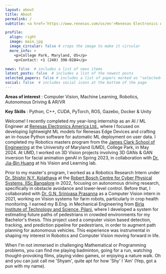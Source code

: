```yaml
---
layout: about
title: About
permalink: /
subtitle: <a href='https://www.renesas.com/us/en'>Renesas Electronics America Ltd.</a> | <a href='https://umd.edu/'>University of Maryland</a> | <a href='https://www.bits-pilani.ac.in/'>BITS Pilani</a> 

profile:
  align: right
  image: main.jpg
  image_circular: false # crops the image to make it circular
  more_info: >
    <p>College Park, Maryland, US</p>
    <p>Contact: +1 (240) 398-0284</p>

news: false  # includes a list of news items
latest_posts: false  # includes a list of the newest posts
selected_papers: false # includes a list of papers marked as "selected={true}"
social: false  # includes social icons at the bottom of the page
---
```


**Areas of interest** : Computer Vision, Machine Learning, Robotics, Autonomous Driving & AR/VR

**Key Skills** : Python, C++, CUDA, PyTorch, ROS, Gazebo, Docker & Unity

Welcome! I recently completed my year-long internship as an AI / ML Engineer at [Renesas Electronics America Ltd.](https://www.renesas.com/us/en), where I focused on developing lightweight ML models for Renesas Edge Devices and crafting an in-house Python software for automatic ML deployment on user data. I completed my Robotics masters program from the [James Clark School of Engineering](https://eng.umd.edu/) at the University of Maryland (UMD), College Park, in May 2024. At UMD, I worked on 3D Vision projects involving 3D GANs & GAN inversion for facial animation genAI in Spring 2023, in collaboration with [Dr. Jia-Bin Huang](https://jbhuang0604.github.io/#group) at his Vision and Learning lab.

Prior to my master's program, I worked as a Robotics Research Intern under [Dr. Shishir N.Y. Kolathaya](https://www.shishirny.com/) at the [Robert Bosch Centre for Cyber Physical Systems, IISc Bangalore](https://cps.iisc.ac.in/) in 2022, focusing on autonomous driving research, specifically in obstacle avoidance and lower-level control. Before that, I collaborated with [Dr. G.N. Srinivasa Prasanna](https://mahabalaganaka.iiitb.ac.in/people/prasanna.html) as a Computer Vision intern in 2021, working on Vision systems for farm robots, particularly in crop health monitoring. I earned my B.Eng. in Mechanical Engineering from [Birla Institute of Technology and Science, Pilani](https://www.bits-pilani.ac.in/), where I developed a system for estimating future paths of pedestrians in crowded environments for my Bachelor's thesis. This project used a computer vision based detection, tracking, and prediction pipeline for pedestrians, in order to augment path planning for autonomous vehicles. This experience was instrumental in shaping my interest in Robotics and Computer Vision moving forward in life.

When I'm not immersed in challenging Mathematical or Programming problems, you can find me playing badminton, going for a run, watching thought-provoking films, playing video games, or enjoying a nature walk. Oh and you can just call me 'Shyam', quite apt for how 'Shy' I 'Am' (Yep, got a pun with my name).
